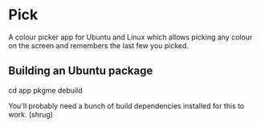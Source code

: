 # Pick
A colour picker app for Ubuntu and Linux which allows picking any colour on the screen and remembers the last few you picked.

## Building an Ubuntu package

cd app
pkgme
debuild

You'll probably need a bunch of build dependencies installed for this to work. (shrug)

